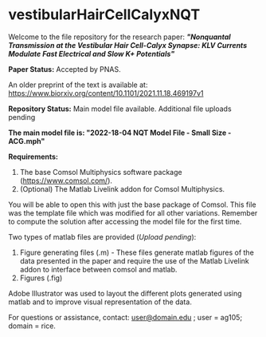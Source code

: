 # vestibularHairCellCalyxNQT
Welcome to the file repository for the research paper: 
***"Nonquantal Transmission at the Vestibular Hair Cell-Calyx Synapse: KLV Currents Modulate Fast Electrical and Slow K+ Potentials"***

**Paper Status:** Accepted by PNAS.

An older preprint of the text is available at: https://www.biorxiv.org/content/10.1101/2021.11.18.469197v1

**Repository Status:** Main model file available. Additional file uploads pending

**The main model file is: "2022-18-04 NQT Model File - Small Size - ACG.mph"**

**Requirements:**
1) The base Comsol Multiphysics software package (https://www.comsol.com/).
2) (Optional) The Matlab Livelink addon for Comsol Multiphysics.

You will be able to open this with just the base package of Comsol. This file was the template file which was modified for all other variations.
Remember to compute the solution after accessing the model file for the first time.

Two types of matlab files are provided (_Upload pending_):
1) Figure generating files (.m) - These files generate matlab figures of the data presented in the paper and require the use of the Matlab Livelink addon to interface between comsol and matlab. 
2) Figures (.fig) 
 
Adobe Illustrator was used to layout the different plots generated using matlab and to improve visual representation of the data.

For questions or assistance, contact: user@domain.edu ; user = ag105; domain = rice.

